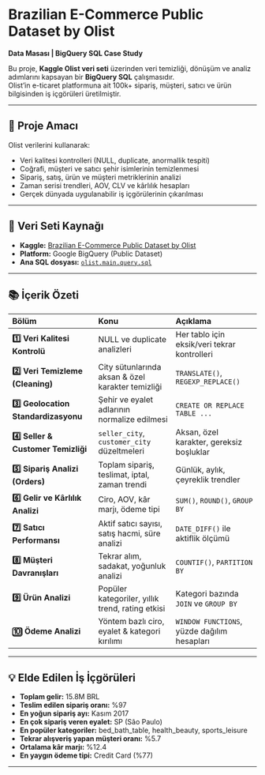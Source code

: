 # Brazilian E-Commerce Public Dataset by Olist  
**Data Masası | BigQuery SQL Case Study**

Bu proje, **Kaggle Olist veri seti** üzerinden veri temizliği, dönüşüm ve analiz adımlarını kapsayan bir **BigQuery SQL** çalışmasıdır.  
Olist’in e-ticaret platformuna ait 100k+ sipariş, müşteri, satıcı ve ürün bilgisinden iş içgörüleri üretilmiştir.

---

## 🎯 Proje Amacı
Olist verilerini kullanarak:
- Veri kalitesi kontrolleri (NULL, duplicate, anormallik tespiti)
- Coğrafi, müşteri ve satıcı şehir isimlerinin temizlenmesi
- Sipariş, satış, ürün ve müşteri metriklerinin analizi
- Zaman serisi trendleri, AOV, CLV ve kârlılık hesapları
- Gerçek dünyada uygulanabilir iş içgörülerinin çıkarılması

---

## 🧩 Veri Seti Kaynağı
- **Kaggle:** [Brazilian E-Commerce Public Dataset by Olist](https://www.kaggle.com/datasets/olistbr/brazilian-ecommerce/data)
- **Platform:** Google BigQuery (Public Dataset)
- **Ana SQL dosyası:** [`olist.main.query.sql`](https://github.com/tmy-datamesa/Brazilian-ECommerce-Public-Dataset-by-Olist/blob/main/olist.main.query.sql)

---

## 📚 İçerik Özeti

| Bölüm | Konu | Açıklama |
|:------|:------|:----------|
| **1️⃣ Veri Kalitesi Kontrolü** | NULL ve duplicate analizleri | Her tablo için eksik/veri tekrar kontrolleri |
| **2️⃣ Veri Temizleme (Cleaning)** | City sütunlarında aksan & özel karakter temizliği | `TRANSLATE()`, `REGEXP_REPLACE()` |
| **3️⃣ Geolocation Standardizasyonu** | Şehir ve eyalet adlarının normalize edilmesi | `CREATE OR REPLACE TABLE ...` |
| **4️⃣ Seller & Customer Temizliği** | `seller_city`, `customer_city` düzeltmeleri | Aksan, özel karakter, gereksiz boşluklar |
| **5️⃣ Sipariş Analizi (Orders)** | Toplam sipariş, teslimat, iptal, zaman trendi | Günlük, aylık, çeyreklik trendler |
| **6️⃣ Gelir ve Kârlılık Analizi** | Ciro, AOV, kâr marjı, ödeme tipi | `SUM()`, `ROUND()`, `GROUP BY` |
| **7️⃣ Satıcı Performansı** | Aktif satıcı sayısı, satış hacmi, süre analizi | `DATE_DIFF()` ile aktiflik ölçümü |
| **8️⃣ Müşteri Davranışları** | Tekrar alım, sadakat, yoğunluk analizi | `COUNTIF()`, `PARTITION BY` |
| **9️⃣ Ürün Analizi** | Popüler kategoriler, yıllık trend, rating etkisi | Kategori bazında `JOIN` ve `GROUP BY` |
| **🔟 Ödeme Analizi** | Yöntem bazlı ciro, eyalet & kategori kırılımı | `WINDOW FUNCTIONS`, yüzde dağılım hesapları |

---

## 💡 Elde Edilen İş İçgörüleri

- **Toplam gelir:** 15.8M BRL  
- **Teslim edilen sipariş oranı:** %97  
- **En yoğun sipariş ayı:** Kasım 2017  
- **En çok sipariş veren eyalet:** SP (São Paulo)  
- **En popüler kategoriler:** bed_bath_table, health_beauty, sports_leisure  
- **Tekrar alışveriş yapan müşteri oranı:** %5.7  
- **Ortalama kâr marjı:** %12.4  
- **En yaygın ödeme tipi:** Credit Card (%77)  

---




